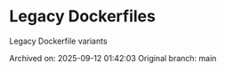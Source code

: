 # Legacy Dockerfiles

Legacy Dockerfile variants

Archived on: 2025-09-12 01:42:03
Original branch: main


